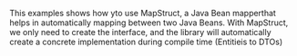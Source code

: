 This examples shows how yto use MapStruct, a Java Bean mapperthat helps in automatically mapping between two Java Beans. With MapStruct, we only need to create the interface, and the library will automatically create a concrete implementation during compile time (Entitieis to DTOs)
